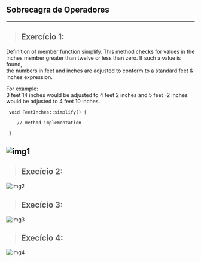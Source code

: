 ## Sobrecagra de Operadores

---

> ## Exercício 1:

  Definition of member function simplify. This method checks for values in the inches member greater than twelve or less than zero. If such a value is found,       
  the numbers in feet and inches are adjusted to conform to a standard feet & inches expression. 
  
  For example:    
    3 feet 14 inches would be adjusted to 4 feet 2 inches and 
    5 feet -2 inches would be adjusted to 4 feet 10 inches.   
  
```
 void FeetInches::simplify() {

    // method implementation

 }
```
 

  ![img1](./img/over1_resultado.png)
 ---

> ## Execício 2:

  ![img2](./img/over2_resultado.png)

> ## Execício 3:

  ![img3](./img/over3_resultado.png)

> ## Execício 4:

  ![img4](./img/over4_resultado.png)


